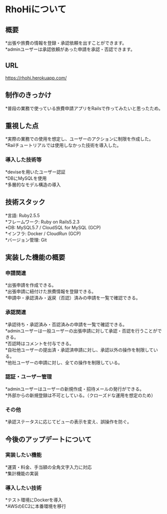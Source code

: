 # RhoHiについて
## 概要
*出張や旅費の情報を登録・承認依頼を出すことができます。  
*adminユーザーは承認依頼があった申請を承認・否認できます。

## URL
  https://rhohi.herokuapp.com/
 
## 制作のきっかけ
*普段の業務で使っている旅費申請アプリをRailsで作ってみたいと思ったため。

## 重視した点
*実際の業務での使用を想定し、ユーザーのアクションに制限を作成した。  
*Railチュートリアルでは使用しなかった技術を導入した。  
### 導入した技術等
*deviseを用いたユーザー認証  
*DBにMySQLを使用  
*多層的なモデル構造の導入  

## 技術スタック
*言語: Ruby2.5.5  
*フレームワーク: Ruby on Rails5.2.3  
*DB: MySQL5.7 / CloudSQL for MySQL (GCP)  
*インフラ: Docker / CloudRun (GCP)  
*バージョン管理: Git  

## 実装した機能の概要
### 申請関連
*出張申請を作成できる。  
*出張申請に紐付けた旅費情報を登録できる。  
*申請中・承認済み・返戻（否認）済みの申請を一覧で確認できる。  

### 承認関連
*承認待ち・承認済み・否認済みの申請を一覧で確認できる。  
*adminユーザーは一般ユーザーの出張申請に対して承認・否認を行うことができる。  
*否認時はコメントを付与できる。  
*自社他ユーザーの提出済・承認済申請に対し、承認以外の操作を制限している。  
*他社ユーザーの申請に対し、全ての操作を制限している。  

### 認証・ユーザー管理
*adminユーザーはユーザーの新規作成・招待メールの発行ができる。  
*外部からの新規登録は不可としている。（クローズドな運用を想定のため）  

### その他
*承認ステータスに応じてビューの表示を変え、誤操作を防ぐ。  

## 今後のアップデートについて
### 実装したい機能
*運賃・料金、手当額の全角文字入力に対応  
*集計機能の実装  
### 導入したい技術
*テスト環境にDockerを導入  
*AWSのEC2に本番環境を移行  

